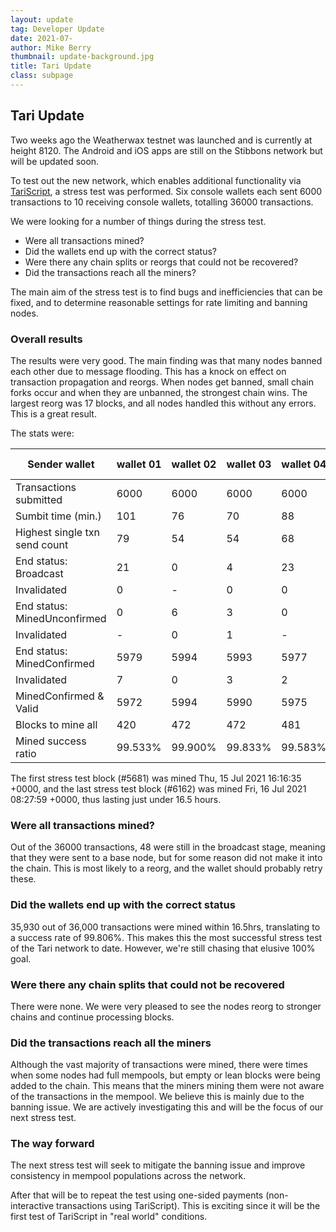 ```yaml
---
layout: update
tag: Developer Update
date: 2021-07-
author: Mike Berry
thumbnail: update-background.jpg
title: Tari Update
class: subpage
---
```


## Tari Update

Two weeks ago the Weatherwax testnet was launched and is currently at height 8120. The Android and iOS apps are still on the Stibbons network but will be updated soon.

To test out the new network, which enables additional functionality via
[TariScript](https://rfc.tari.com/RFC-0201_TariScript.html), a stress test was performed. Six console wallets each sent 6000
transactions to 10 receiving console wallets, totalling 36000 transactions.

We were looking for a number of things during the stress test.

- Were all transactions mined?
- Did the wallets end up with the correct status?
- Were there any chain splits or reorgs that could not be recovered?
- Did the transactions reach all the miners?

The main aim of the stress test is to find bugs and inefficiencies that can be fixed, and to determine reasonable settings for rate limiting and banning nodes.

### Overall results

The results were very good. The main finding was that many nodes banned each other due to message flooding. This has a knock on effect on transaction propagation and reorgs. When nodes get banned, small chain forks occur and when they are unbanned, the strongest chain wins. The largest reorg was 17 blocks, and all nodes handled this without any errors. This is a great result.

The stats were:

Sender wallet | wallet 01 | wallet 02 | wallet 03 | wallet 04 | wallet 05 | wallet 06 | Totals or Avg
-- | -- | -- | -- | -- | -- | -- | --
Transactions submitted | 6000 | 6000 | 6000 | 6000 | 6000 | 6000 | 36000
Sumbit time (min.) | 101 | 76 | 70 | 88 | 88 | 79 | 84
Highest single txn send count | 79 | 54 | 54 | 68 | 71 | 53 | 379
End status: Broadcast | 21 | 0 | 4 | 23 | 0 | 0 | 48
Invalidated | 0 | - | 0 | 0 | - | - | 0
End status: MinedUnconfirmed | 0 | 6 | 3 | 0 | 1 | 0 | 10
Invalidated | - | 0 | 1 | - | 0 | - | 1
End status: MinedConfirmed | 5979 | 5994 | 5993 | 5977 | 5999 | 6000 | 35942
Invalidated | 7 | 0 | 3 | 2 | 0 | 0 | 12
MinedConfirmed & Valid | 5972 | 5994 | 5990 | 5975 | 5999 | 6000 | 35930
Blocks to mine all | 420 | 472 | 472 | 481 | 418 | 473 | 456
Mined success ratio | 99.533% | 99.900% | 99.833% | 99.583% | 99.983% | 100.000% | 99.806%

The first stress test block (#5681) was mined Thu, 15 Jul 2021 16:16:35 +0000, and the last stress test block (#6162) was mined Fri, 16 Jul 2021 08:27:59 +0000, thus lasting just under 16.5 hours. 

### Were all transactions mined?

Out of the 36000 transactions, 48 were still in the broadcast stage, meaning that they were sent to a base node, but for some reason did not make it into the chain. This is most likely to a reorg, and the wallet should probably retry these.

### Did the wallets end up with the correct status

35,930 out of 36,000 transactions were mined within 16.5hrs, translating to a success rate of 99.806%. This makes this the most successful stress test of the Tari network to date. However, we're still chasing that elusive 100% goal.

### Were there any chain splits that could not be recovered

There were none. We were very pleased to see the nodes reorg to stronger chains and continue processing blocks.

### Did the transactions reach all the miners

Although the vast majority of transactions were mined, there were times when some nodes had full mempools, but empty or lean blocks were being added to the chain. This means that the miners mining them were not aware of the transactions in the mempool. We believe this is mainly due to the banning issue. We are actively investigating this and will be the focus of our next stress test.

### The way forward

The next stress test will seek to mitigate the banning issue and improve consistency in mempool populations across the network. 

After that will be to repeat the test using one-sided payments (non-interactive transactions using TariScript). This is exciting since it will be the first test of TariScript in "real world" conditions.
